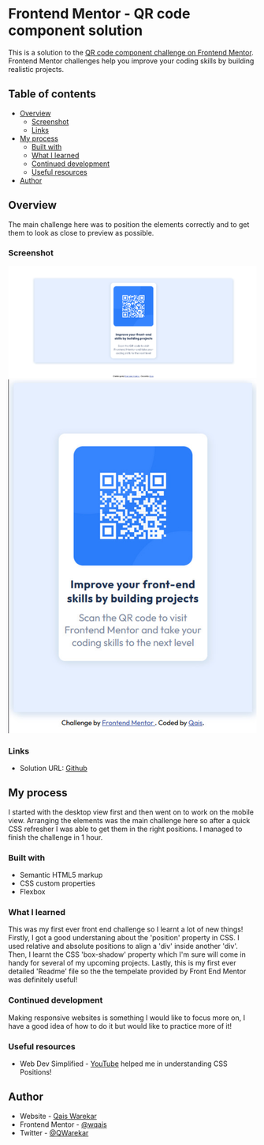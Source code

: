 # Frontend Mentor - QR code component solution

This is a solution to the [QR code component challenge on Frontend Mentor](https://www.frontendmentor.io/challenges/qr-code-component-iux_sIO_H). Frontend Mentor challenges help you improve your coding skills by building realistic projects.

## Table of contents

- [Overview](#overview)
  - [Screenshot](#screenshot)
  - [Links](#links)
- [My process](#my-process)
  - [Built with](#built-with)
  - [What I learned](#what-i-learned)
  - [Continued development](#continued-development)
  - [Useful resources](#useful-resources)
- [Author](#author)

## Overview

The main challenge here was to position the elements correctly and to get them to look as close to preview as possible.

### Screenshot

![Desktop Preview](design/desktop-preview.png)
![Mobile Preview](design/mobile-preview.jpeg)

### Links

- Solution URL: [Github](https://your-solution-url.com)

## My process

I started with the desktop view first and then went on to work on the mobile view. Arranging the elements was the main challenge here so after a quick CSS refresher I was able to get them in the right positions. I managed to finish the challenge in 1 hour.

### Built with

- Semantic HTML5 markup
- CSS custom properties
- Flexbox

### What I learned

This was my first ever front end challenge so I learnt a lot of new things!
Firstly, I got a good understaning about the 'position' property in CSS. I used relative and absolute positions to align a 'div' inside another 'div'.
Then, I learnt the CSS 'box-shadow' property which I'm sure will come in handy for several of my upcoming projects.
Lastly, this is my first ever detailed 'Readme' file so the the tempelate provided by Front End Mentor was definitely useful!

### Continued development

Making responsive websites is something I would like to focus more on, I have a good idea of how to do it but would like to practice more of it!

### Useful resources

- Web Dev Simplified - [YouTube](https://wqaisportfolio.netlify.app) helped me in understanding CSS Positions!

## Author

- Website - [Qais Warekar](https://wqaisportfolio.netlify.app)
- Frontend Mentor - [@wqais](https://www.frontendmentor.io/profile/yourusername)
- Twitter - [@QWarekar](https://mobile.twitter.com/QWarekar)
